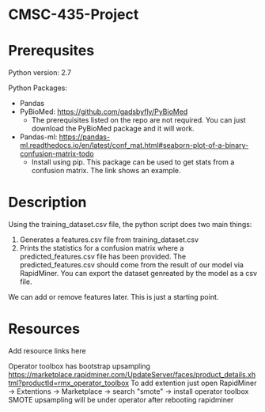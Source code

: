 # CMSC-435-Project

# Prerequsites 
Python version: 2.7

Python Packages:
- Pandas
- PyBioMed: https://github.com/gadsbyfly/PyBioMed 
    - The prerequisites listed on the repo are not required. You can just download the PyBioMed package and it will work.
- Pandas-ml: https://pandas-ml.readthedocs.io/en/latest/conf_mat.html#seaborn-plot-of-a-binary-confusion-matrix-todo
    - Install using pip. This package can be used to get stats from a confusion matrix. The link shows an example.


# Description
Using the training_dataset.csv file, the python script does two main things:
1. Generates a features.csv file from training_dataset.csv
2. Prints the statistics for a confusion matrix where a predicted_features.csv file has been provided. The predicted_features.csv should come from the result of our model via RapidMiner. You can export the dataset genreated by the model as a csv file.

We can add or remove features later. This is just a starting point.


# Resources
Add resource links here

Operator toolbox has bootstrap upsampling
https://marketplace.rapidminer.com/UpdateServer/faces/product_details.xhtml?productId=rmx_operator_toolbox
To add extention just open RapidMiner -> Extentions -> Marketplace -> search "smote" -> install operator toolbox
SMOTE upsampling will be under operator after rebooting rapidminer
